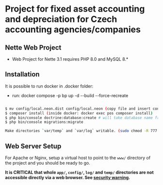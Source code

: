 
Project for fixed asset accounting and depreciation for Czech accounting agencies/companies
=================

Nette Web Project
-------

- Web Project for Nette 3.1 requires PHP 8.0 and MySQL 8.*

Installation
------------


It is possible to run docker in .docker folder:

- run:   docker compose -p bp up -d --build --force-recreate

```bash

$ mv config/local.neon.dist config/local.neon (copy file and insert connection config to DB)
$ composer install (inside docker: docker exec pos composer install)
$ php bin/console doctrine:database:create # will take database name from config file (in docker is created)
$ php bin/console migrations:migrate

Make directories `var/temp` and `var/log` writable. (sudo chmod -R 777 <folder>)
```

Web Server Setup
----------------

For Apache or Nginx, setup a virtual host to point to the `www/` directory of the project and you
should be ready to go.

**It is CRITICAL that whole `app/`, `config/`, `log/` and `temp/` directories are not accessible directly
via a web browser. See [security warning](https://nette.org/security-warning).**
